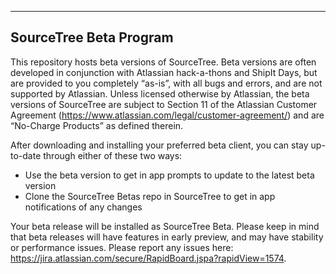 -----------------------
SourceTree Beta Program
-----------------------

This repository hosts beta versions of SourceTree. Beta versions are often developed in conjunction with Atlassian hack-a-thons and ShipIt Days, but are provided to you completely “as-is”, with all bugs and errors, and are not supported by Atlassian. Unless licensed otherwise by Atlassian, the beta versions of SourceTree are subject to Section 11 of the Atlassian Customer Agreement (https://www.atlassian.com/legal/customer-agreement/) and are “No-Charge Products” as defined therein.


After downloading and installing your preferred beta client, you can stay up-to-date through either of these two ways: 
* Use the beta version to get in app prompts to update to the latest beta version 
* Clone the SourceTree Betas repo in SourceTree to get in app notifications of any changes 

Your beta release will be installed as SourceTree Beta. Please keep in mind that beta releases will have features in early preview, and may have stability or performance issues. Please report any issues here: https://jira.atlassian.com/secure/RapidBoard.jspa?rapidView=1574.